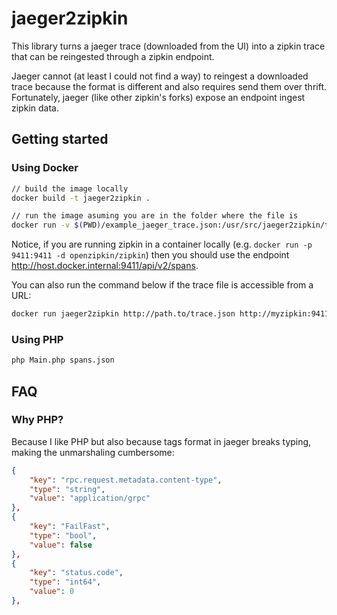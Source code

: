 # jaeger2zipkin

This library turns a jaeger trace (downloaded from the UI) into a zipkin trace that can be reingested through a zipkin endpoint.

Jaeger cannot (at least I could not find a way) to reingest a downloaded trace because the format is different and also requires send them over thrift. Fortunately, jaeger (like other zipkin's forks) expose an endpoint ingest zipkin data.

## Getting started

### Using Docker

```bash
// build the image locally
docker build -t jaeger2zipkin .

// run the image asuming you are in the folder where the file is
docker run -v $(PWD)/example_jaeger_trace.json:/usr/src/jaeger2zipkin/trace.json jaeger2zipkin trace.json http://myzipkin:9411/api/v2/spans
```

Notice, if you are running zipkin in a container locally (e.g. `docker run -p 9411:9411 -d openzipkin/zipkin`) then you should use the endpoint http://host.docker.internal:9411/api/v2/spans.

You can also run the command below if the trace file is accessible from a URL:

```bash
docker run jaeger2zipkin http://path.to/trace.json http://myzipkin:9411/api/v2/spans
```

### Using PHP

```bash
php Main.php spans.json
```

## FAQ

### Why PHP?

Because I like PHP but also because tags format in jaeger breaks typing, making the unmarshaling cumbersome:

```json
{
    "key": "rpc.request.metadata.content-type",
    "type": "string",
    "value": "application/grpc"
},
{
    "key": "FailFast",
    "type": "bool",
    "value": false
},
{
    "key": "status.code",
    "type": "int64",
    "value": 0
},
```
